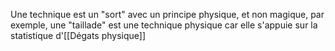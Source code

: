 Une technique est un "sort" avec un principe physique, et non magique, par exemple, une "taillade" est une technique physique car elle s'appuie sur la statistique d'[[Dégats physique]]